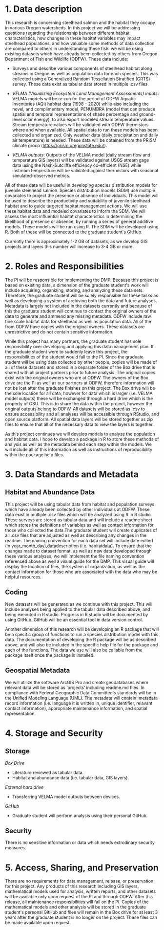 # 1. Data description

This research is concerning steelhead salmon and the habitat they occupy in various Oregon watersheds. In this project we will be addressing questions regarding the relationship between different habitat characteristics, how changes in these habitat variables may impact steelhead populations, and how valuable some methods of data collection are compared to others in understanding these fish. 
we will be using existing datasets which have already been collected by others from Oregon Department of Fish and Wildlife (ODFW). These data include:

- Surveys and describe various components of steelhead habitat along streams in Oregon as well as population data for each species. This was collected using a Generalized Random Tessellation Stratified (GRTS) survey. These data exist as tabular data stored in multiple .csv files.
- *VELMA (Visualizing Ecosystem Land Management Assessments) inputs*:
VELMA models will be re-run for the period of ODFW Aquatic Inventories (AQI) habitat data (1998 – 2020) while also including the novel, and complimentary model, PENUMBRA (model that can produce spatial and temporal representations of shade percentage and ground-level solar energy), to also export modeled stream temperature values. Stream temperature values will be validated with ODFW thermistors where and when available. All spatial data to run these models has been collected and organized. Only weather data (daily precipitation and daily air temperature) is needed. These data will be obtained from the PRISM climate group (https://prism.oregonstate.edu/). 

- *VELMA outputs*:
Outputs of the VELMA model (daily stream flow and temperature GIS layers) will be validated against USGS stream gage data using the Nash-Sutcliffe efficiency co-efficient (NSE) while instream temperature will be validated against thermistors with seasonal simulated-observed metrics.

All of these data will be useful in developing species distribution models for juvenile steelhead salmon. Species distribution models (SDM) use multiple covariates to project the presence or absence of individuals. This model will be used to describe the productivity and suitability of juvenile steelhead habitat and to guide targeted habitat management actions. We will use these habitat data and modeled covariates to inform the SDM. We will assess the most influential habitat characteristics in determining the likelihood of presence or absence, by running a series of general additive models. These models will be run using R. The SDM will be developed using R. Both of these will be connected to the graduate student's GitHub.
	
Currently there is approximately 1-2 GB of datasets, as we develop GIS projects and layers this number will increase to 3-4 GB or more.  
  
# 2. Roles and Responsibilities

The PI will be responsible for implementing the DMP. Because this project is based on existing data, a dimension of the graduate student's work will include acquiring, organizing, storing, and analyzing these data sets. Therefore, the graduate student will be solely responsible for these tasks as well as developing a system of archiving both the data and future analyses. Metadata is largely not included in the datasets currently and because of this the graduate student will continue to contact the original owners of the data to generate and ammend any missing metadata. ODFW include raw fine scale habitat data for steelhead as well as population data. All of the from ODFW have copies with the original owners. These datasets are unrestrictive and do not contain sensitive information.

While this project has many partners, the graduate student has sole responsibility over developing and applying this data management plan. If the graduate student were to suddenly leave this project, the responsibilities of the student would fall to the PI. Since the graduate student will be using data collected by other people,  copies will be made of all of these datasets and stored in a separate folder of the Box drive that is shared with all project partners prior to future analysis. The original copies exist with the original owners who are at ODFW. The owners of the Box drive are the PI as well as our partners at ODFW, therefore information will not be lost after the graduate finishes on this project. The Box drive will be the sole location for all data, however for data which is larger (i.e. VELMA model outputs) these will be exchanged through a hard drive which is the property of OSU. This is to share the data within the project, however the original outputs belong to ODFW. All datasets will be stored as .csv to ensure accessibility and all analyses will be accessible through RStudio, and open source platform. All spatial data layers will be stored together as zip files to ensure that all of the necessary data to view the layers is together. 

As this project continues we will develop models to analyze the population and habitat data. I hope to develop a package in R to store these methods of analysis as well as the metadata behind each step within the models. We will include all of this information as well as instructions of reproducibility within the package help files. 


# 3. Data Standards and Metadata

## Habitat and Abundance Data
This project will be using tabular data from habitat and population surveys which have already been collected by other individuals at ODFW. These data exist in multiple .csv files which will be analyzed using R in R studio. These surveys are stored as tabular data and will include a readme sheet which stores the definitions of variables as well as contact information for those who collected the data.The graduate student will create duplicates of all .csv files that are adjusted as well as describing any changes in the readme. The naming convention for each data set will include date edited (in year_month_day),datadescription (i.e. habitatdata). To ensure that the changes made to dataset format, as well as new data developed through these various analyses, we will implement the file naming convention referenced above as well a visual guide for the DMP. This visual guide will display the location of files, the system of organization, as well as the contact information for those who are associated with the data who may be helpful resources. 

## Coding
New datasets will be generated as we continue with this project. This will include analyses being applied to the tabular data described above, and being executed in R studio. Progress in R studio will be documented by using GitHub. GitHub will be an essential tool in data version control.  

Another dimension of this research will be developing an R package that will be a specific group of functions to run a species distribution model with this data. The documentation of developing the R package will be as described above, and will also be included in the specific help file for the package and each of the functions. The data we use will also be callable from the package itself once the package is installed. 

## Geospatial Metadata
We will utilize the software ArcGIS Pro and create geodatabases where relevant data will be stored as ‘projects’ including readme.md files. In compliance with Federal Geographic Data Committee's standards will be in the Unified Modeling Language (UML). The metadata will contain: metadata record information (i.e. language it is written in, unique identifier, relavant contact information), appropriate maintenance information, and spatial representation. 

# 4. Storage and Security
## Storage

_Box Drive_

- Literature reviewed as tabular data.
- Habitat and abundance data (i.e. tabular data, GIS layers).

_External hard drive_

- Transferring VELMA model outputs between devices.

_GitHub_

- Graduate student will perform analysis using their personal GitHub.
	
## Security
There is no sensitive information or data which needs extrodinary security measures. 

# 5. Access, Sharing, and Preservation 

There are no requirements for data management, release, or preservation for this project. Any products of this research including GIS layers, mathematical models used for analysis, written reports, and other datasets will be available only upon request of the PI and through ODFW. After this release, all maintenance responsibilities will fall on the PI. Copies of the mathematical models and other analysis will be stored in the graduate student's personal GitHub and files will remain in the Box drive for at least 3 years after the graduate student is no longer on the project. These files can be made available upon request. 


